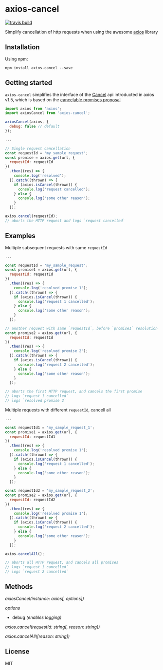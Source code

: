 # axios-cancel

[![travis build](https://img.shields.io/travis/thaerlabs/axios-cancel/master.svg?style=flat-square)](https://travis-ci.org/thaerlabs/axios-cancel)

Simplify cancellation of http requests when using the awesome [axios](https://github.com/mzabriskie/axios) library

## Installation

Using npm:

`npm install axios-cancel --save`

## Getting started

`axios-cancel` simplifies the interface of the [Cancel](https://github.com/mzabriskie/axios#cancellation) api introducted in axios v1.5, 
which is based on the [cancelable promises proposal](https://github.com/tc39/proposal-cancelable-promises)

```javascript
import axios from 'axios';
import axiosCancel from 'axios-cancel';

axiosCancel(axios, {
  debug: false // default
});

...

// Single request cancellation
const requestId = 'my_sample_request';
const promise = axios.get(url, {
  requestId: requestId
})
  .then((res) => {
    console.log('resolved');
  }).catch((thrown) => {
    if (axios.isCancel(thrown)) {
      console.log('request cancelled');
    } else {
      console.log('some other reason');
    }
  });

axios.cancel(requestId);
// aborts the HTTP request and logs `request cancelled`

```

## Examples

Multiple subsequent requests with same `requestId`

```javascript
...

const requestId = 'my_sample_request';
const promise1 = axios.get(url, {
  requestId: requestId
})
  .then((res) => {
    console.log('resolved promise 1');
  }).catch((thrown) => {
    if (axios.isCancel(thrown)) {
      console.log('request 1 cancelled');
    } else {
      console.log('some other reason');
    }
  });

// another request with same `requestId`, before `promise1` resolution
const promise2 = axios.get(url, {
  requestId: requestId
})
  .then((res) => {
    console.log('resolved promise 2');
  }).catch((thrown) => {
    if (axios.isCancel(thrown)) {
      console.log('request 2 cancelled');
    } else {
      console.log('some other reason');
    }
  });

// aborts the first HTTP request, and cancels the first promise 
// logs `request 1 cancelled`
// logs `resolved promise 2`
```

Multiple requests with different `requestId`, cancell all
```javascript
...

const requestId1 = 'my_sample_request_1';
const promise1 = axios.get(url, {
  requestId: requestId1
})
  .then((res) => {
    console.log('resolved promise 1');
  }).catch((thrown) => {
    if (axios.isCancel(thrown)) {
      console.log('request 1 cancelled');
    } else {
      console.log('some other reason');
    }
  });

const requestId2 = 'my_sample_request_2';
const promise2 = axios.get(url, {
  requestId: requestId2
})
  .then((res) => {
    console.log('resolved promise 1');
  }).catch((thrown) => {
    if (axios.isCancel(thrown)) {
      console.log('request 2 cancelled');
    } else {
      console.log('some other reason');
    }
  });

axios.cancelAll();

// aborts all HTTP request, and cancels all promises
// logs `request 1 cancelled`
// logs `request 2 cancelled`

```

## Methods

*axiosCancel(instance: axios[, options])*

*options*
- debug _(enables logging)_

*axios.cancel(requestId: string[, reason: string])*

*axios.cancelAll([reason: string])*

## License

MIT
